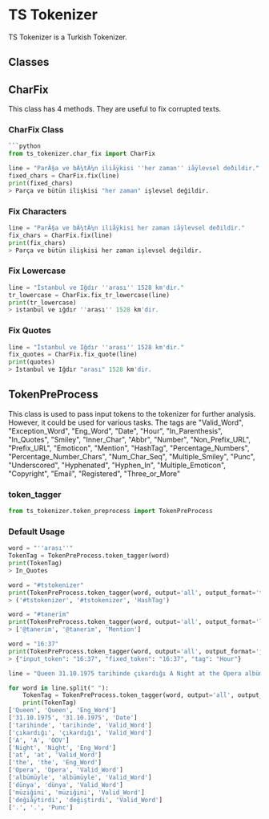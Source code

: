 # TS Tokenizer

TS Tokenizer is a Turkish Tokenizer.

## Classes

## CharFix

This class has 4 methods. They are useful to fix corrupted texts.

### CharFix Class
```python
```python
from ts_tokenizer.char_fix import CharFix
```


```python
line = "ParÃ§a ve bÃ¼tÃ¼n iliåÿkisi ''her zaman'' iåÿlevsel deðildir."
fixed_chars = CharFix.fix(line)
print(fixed_chars)
> Parça ve bütün ilişkisi "her zaman" işlevsel değildir.
```

### Fix Characters

```python
line = "ParÃ§a ve bÃ¼tÃ¼n iliåÿkisi her zaman iåÿlevsel deðildir."
fix_chars = CharFix.fix(line)
print(fix_chars)
> Parça ve bütün ilişkisi her zaman işlevsel değildir.
```
### Fix Lowercase

```python
line = "İstanbul ve Iğdır ''arası'' 1528 km'dir."
tr_lowercase = CharFix.fix_tr_lowercase(line)
print(tr_lowercase)
> istanbul ve ığdır ''arası'' 1528 km'dir.
```
### Fix Quotes

```python
line = "İstanbul ve Iğdır ''arası'' 1528 km'dir."
fix_quotes = CharFix.fix_quote(line)
print(quotes)
> İstanbul ve Iğdır "arası" 1528 km'dir.
```


## TokenPreProcess

This class is used to pass input tokens to the tokenizer for further analysis.
However, it could be used for various tasks.
The tags are "Valid_Word", "Exception_Word", "Eng_Word", "Date", "Hour", "In_Parenthesis", "In_Quotes", "Smiley", "Inner_Char", "Abbr", "Number", "Non_Prefix_URL", "Prefix_URL", "Emoticon", "Mention", "HashTag", "Percentage_Numbers", "Percentage_Number_Chars", "Num_Char_Seq", "Multiple_Smiley", "Punc", "Underscored", "Hyphenated", "Hyphen_In", "Multiple_Emoticon", "Copyright", "Email", "Registered", "Three_or_More"

### token_tagger

```python
from ts_tokenizer.token_preprocess import TokenPreProcess
```

### Default Usage
```python
word = "''arası''"
TokenTag = TokenPreProcess.token_tagger(word)
print(TokenTag)
> In_Quotes
```

```python
word = "#tstokenizer"
print(TokenPreProcess.token_tagger(word, output='all', output_format='tuple'))  # Returns a tuple
> ('#tstokenizer', '#tstokenizer', 'HashTag')

word = "#tanerim"
print(TokenPreProcess.token_tagger(word, output='all', output_format='list'))   # Returns a list
> ['@tanerim', '@tanerim', 'Mention']

word = "16:37"
print(TokenPreProcess.token_tagger(word, output='all', output_format='json'))   # Returns a JSON string
> {"input_token": "16:37", "fixed_token": "16:37", "tag": "Hour"}
```

```python
line = "Queen 31.10.1975 tarihinde çıkardığı A Night at the Opera albümüyle dünya müziğini değiåÿtirdi ."

for word in line.split(" "):
    TokenTag = TokenPreProcess.token_tagger(word, output='all', output_format='list')
    print(TokenTag)
['Queen', 'Queen', 'Eng_Word']
['31.10.1975', '31.10.1975', 'Date']
['tarihinde', 'tarihinde', 'Valid_Word']
['çıkardığı', 'çıkardığı', 'Valid_Word']
['A', 'A', 'OOV']
['Night', 'Night', 'Eng_Word']
['at', 'at', 'Valid_Word']
['the', 'the', 'Eng_Word']
['Opera', 'Opera', 'Valid_Word']
['albümüyle', 'albümüyle', 'Valid_Word']
['dünya', 'dünya', 'Valid_Word']
['müziğini', 'müziğini', 'Valid_Word']
['değiåÿtirdi', 'değiştirdi', 'Valid_Word']
['.', '.', 'Punc']
```
